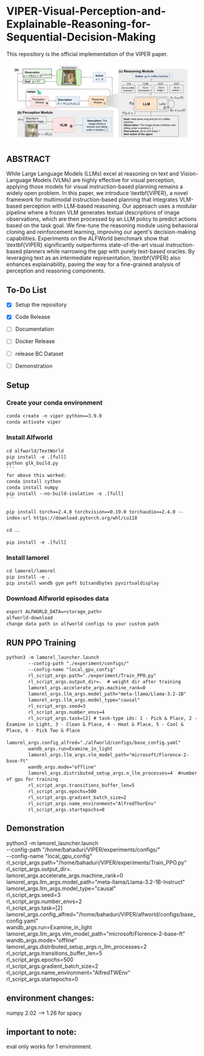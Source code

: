 # VIPER-Visual-Perception-and-Explainable-Reasoning-for-Sequential-Decision-Making
This repository is the official implementation of the VIPER paper.

![Alt text](viper.jpg)
## ABSTRACT

While Large Language Models (LLMs) excel at reasoning on text and Vision-Language Models (VLMs) are highly effective for visual perception, applying those models for  visual instruction-based planning remains a widely open problem. 
In this paper, we introduce \textbf{VIPER}, a novel framework for multimodal instruction-based planning that integrates VLM-based perception with LLM-based reasoning. Our approach uses a modular pipeline where a frozen VLM generates textual descriptions of image observations, which are then processed by an LLM policy to predict actions based on the task goal. We fine-tune the reasoning module using behavioral cloning and reinforcement learning, improving our agent's decision-making capabilities.
Experiments on the ALFWorld benchmark show that \textbf{VIPER} significantly outperforms state-of-the-art visual instruction-based planners while narrowing the gap with purely text-based oracles.  By leveraging text as an intermediate representation, \textbf{VIPER} also enhances explainability, paving the way for a fine-grained analysis of perception and reasoning components.

## To-Do List  
- [x] Setup the repository  
- [x] Code Release
- [ ] Documentation
- [ ] Docker Release
- [ ] release BC Dataset
- [ ] Demonstration


## Setup
### Create your conda environment

    conda create -n viper python==3.9.0
    conda activate viper

### Install Alfworld

    cd alfworld/TextWorld
    pip install -e .[full]
    python glk_build.py
    ```
    for above this worked:
    conda install cython
    conda install numpy
    pip install --no-build-isolation -e .[full]
    ```

    pip install torch==2.4.0 torchvision==0.19.0 torchaudio==2.4.0 --index-url https://download.pytorch.org/whl/cu118

    cd ..

    pip install -e .[full]
### Install lamorel
    cd lamorel/lamorel
    pip install -e .
    pip install wandb gym peft bitsandbytes pyvirtualdisplay

### Download Alfworld episodes data
    export ALFWORLD_DATA=<storage_path>
    alfworld-download
    change data path in alfworld configs to your custom path
## RUN PPO Training
    python3 -m lamorel_launcher.launch 
            --config-path "./experiment/configs/" 
            --config-name "local_gpu_config"        
            rl_script_args.path="./experiment/Train_PPO.py" 
            rl_script_args.output_dir=.  # weight dir after training 
            lamorel_args.accelerate_args.machine_rank=0 
            lamorel_args.llm_args.model_path="meta-llama/Llama-3.2-1B" 
            lamorel_args.llm_args.model_type="causal" 
            rl_script_args.seed=3 
            rl_script_args.number_envs=4 
            rl_script_args.task=[2] # task-type ids: 1 - Pick & Place, 2 - Examine in Light, 3 - Clean & Place, 4 - Heat & Place, 5 - Cool & Place, 6 - Pick Two & Place
            lamorel_args.config_alfred="./alfworld/configs/base_config.yaml" 
            wandb_args.run=Examine_in_light 
            lamorel_args.llm_args.vlm_model_path="microsoft/Florence-2-base-ft" 
            wandb_args.mode="offline" 
            lamorel_args.distributed_setup_args.n_llm_processes=4  #number of gpu for training
            rl_script_args.transitions_buffer_len=5 
            rl_script_args.epochs=500 
            rl_script_args.gradient_batch_size=2 
            rl_script_args.name_environment="AlfredThorEnv" 
            rl_script_args.startepochs=0 
## Demonstration




python3 -m lamorel_launcher.launch \
    --config-path "/home/bahaduri/VIPER/experiments/configs/" \
    --config-name "local_gpu_config" \
    rl_script_args.path="/home/bahaduri/VIPER/experiments/Train_PPO.py" \
    rl_script_args.output_dir=.  \
    lamorel_args.accelerate_args.machine_rank=0 \
    lamorel_args.llm_args.model_path="meta-llama/Llama-3.2-1B-Instruct" \
    lamorel_args.llm_args.model_type="causal" \
    rl_script_args.seed=3 \
    rl_script_args.number_envs=2 \
    rl_script_args.task=[2] \
    lamorel_args.config_alfred="/home/bahaduri/VIPER/alfworld/configs/base_config.yaml" \
    wandb_args.run=Examine_in_light 
    lamorel_args.llm_args.vlm_model_path="microsoft/Florence-2-base-ft" \
    wandb_args.mode="offline" \
    lamorel_args.distributed_setup_args.n_llm_processes=2 \
    rl_script_args.transitions_buffer_len=5 \
    rl_script_args.epochs=500 \
    rl_script_args.gradient_batch_size=2 \
    rl_script_args.name_environment="AlfredTWEnv" \
    rl_script_args.startepochs=0 



## environment changes:
numpy 2.02 --> 1.26 for spacy


## important to note:
eval only works for 1 environment.